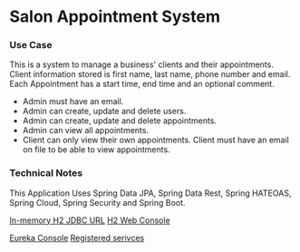 # Salon Appointment System

### Use Case

This is a system to manage a business' clients and their appointments. Client information stored is first name, last name, phone number and email.
Each Appointment has a start time, end time and an optional comment.

   * Admin must have an email.
   * Admin can create, update and delete users.
   * Admin can create, update and delete appointments.  
   * Admin can view all appointments.
   * Client can only view their own appointments. Client must have an email on file to be able to view appointments.

### Technical Notes

This Application Uses Spring Data JPA, Spring Data Rest, Spring HATEOAS, Spring Cloud, Spring Security and Spring Boot. 

[In-memory H2 JDBC URL](jdbc:h2:mem:testdb)
[H2 Web Console](http://localhost:<port>/console)

[Eureka Console](http://localhost:1111)
[Registered serivces](http://localhost:1111/eureka/apps)
